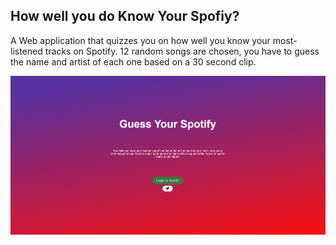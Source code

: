 ## How well you do Know Your Spofiy?

A Web application that quizzes you on how well you know your most-listened tracks on Spotify.
12 random songs are chosen, you have to guess the name and artist of each one based on a 30 second clip.

![Screenshot](Capture.PNG)
